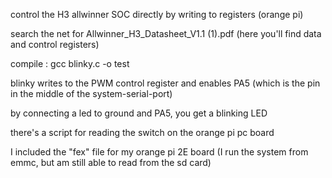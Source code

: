 control the H3 allwinner SOC directly by writing to registers (orange pi)

search the net for Allwinner_H3_Datasheet_V1.1 (1).pdf (here you'll find data and control registers)

compile : gcc blinky.c -o test


blinky writes to the PWM control register 
and enables PA5 (which is the pin in the middle of the system-serial-port)

by connecting a led to ground and PA5, you get a blinking LED

there's a script for reading the switch on the orange pi pc board


I included the "fex" file for my orange pi 2E board
(I run the system from emmc, but am still able to read from the sd card)

